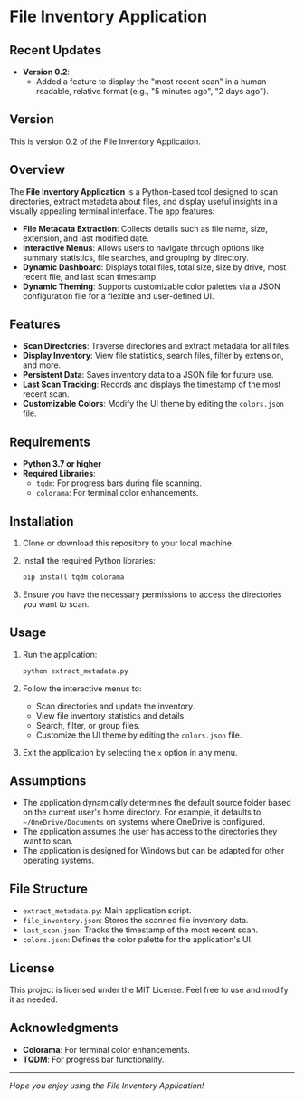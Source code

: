 # File Inventory Application

## Recent Updates

- **Version 0.2**:
  - Added a feature to display the "most recent scan" in a human-readable, relative format (e.g., "5 minutes ago", "2 days ago").

## Version

This is version 0.2 of the File Inventory Application.

## Overview

The **File Inventory Application** is a Python-based tool designed to scan directories, extract metadata about files, and display useful insights in a visually appealing terminal interface. The app features:

- **File Metadata Extraction**: Collects details such as file name, size, extension, and last modified date.
- **Interactive Menus**: Allows users to navigate through options like summary statistics, file searches, and grouping by directory.
- **Dynamic Dashboard**: Displays total files, total size, size by drive, most recent file, and last scan timestamp.
- **Dynamic Theming**: Supports customizable color palettes via a JSON configuration file for a flexible and user-defined UI.

## Features

- **Scan Directories**: Traverse directories and extract metadata for all files.
- **Display Inventory**: View file statistics, search files, filter by extension, and more.
- **Persistent Data**: Saves inventory data to a JSON file for future use.
- **Last Scan Tracking**: Records and displays the timestamp of the most recent scan.
- **Customizable Colors**: Modify the UI theme by editing the `colors.json` file.

## Requirements

- **Python 3.7 or higher**
- **Required Libraries**:
  - `tqdm`: For progress bars during file scanning.
  - `colorama`: For terminal color enhancements.

## Installation

1. Clone or download this repository to your local machine.
2. Install the required Python libraries:

   ```bash
   pip install tqdm colorama
   ```

3. Ensure you have the necessary permissions to access the directories you want to scan.

## Usage

1. Run the application:

   ```bash
   python extract_metadata.py
   ```

2. Follow the interactive menus to:
   - Scan directories and update the inventory.
   - View file inventory statistics and details.
   - Search, filter, or group files.
   - Customize the UI theme by editing the `colors.json` file.
3. Exit the application by selecting the `x` option in any menu.

## Assumptions

- The application dynamically determines the default source folder based on the current user's home directory. For example, it defaults to `~/OneDrive/Documents` on systems where OneDrive is configured.
- The application assumes the user has access to the directories they want to scan.
- The application is designed for Windows but can be adapted for other operating systems.

## File Structure

- `extract_metadata.py`: Main application script.
- `file_inventory.json`: Stores the scanned file inventory data.
- `last_scan.json`: Tracks the timestamp of the most recent scan.
- `colors.json`: Defines the color palette for the application's UI.

## License

This project is licensed under the MIT License. Feel free to use and modify it as needed.

## Acknowledgments

- **Colorama**: For terminal color enhancements.
- **TQDM**: For progress bar functionality.

---

*Hope you enjoy using the File Inventory Application!*
